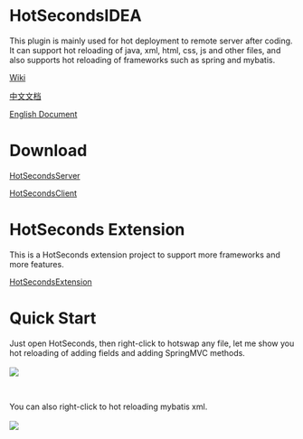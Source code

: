 # HotSecondsIDEA
 This plugin is mainly used for hot deployment to remote server after coding. It can support hot reloading of java, xml, html, css, js and other files, and also supports hot reloading of frameworks such as spring and mybatis.
 <br>

 [Wiki](https://github.com/Liubsyy/HotSecondsIDEA/wiki)
 <br>
 
 [中文文档](https://github.com/Liubsyy/HotSecondsIDEA/blob/master/install/%E4%BD%BF%E7%94%A8%E6%96%87%E6%A1%A3.md)
 <br>
 
 
 [English Document](https://github.com/Liubsyy/HotSecondsIDEA/blob/master/install/document.md)
 <br>

 # Download
 
 [HotSecondsServer](https://github.com/Liubsyy/HotSecondsIDEA/blob/master/install/download_server.md)
  <br>
  
 [HotSecondsClient](https://plugins.jetbrains.com/plugin/21635-hotsecondsclient)
 <br>

 # HotSeconds Extension

This is a HotSeconds extension project to support more frameworks and more features.
 
 [HotSecondsExtension](https://github.com/Liubsyy/HotSecondsExtension)

 # Quick Start
Just open HotSeconds, then right-click to hotswap any file, let me show you hot reloading of adding fields and adding SpringMVC methods.<br><br>
![](https://github.com/Liubsyy/HotSecondsIDEA/blob/master/img/gif/springmvc1.gif)

<br>

You can also right-click to hot reloading mybatis xml. <br><br>
![](https://github.com/Liubsyy/HotSecondsIDEA/blob/master/img/gif/mybatis1.gif)


